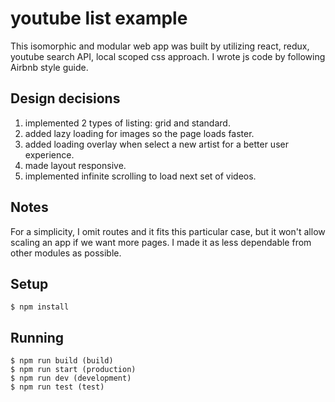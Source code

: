 # youtube list example

This isomorphic and modular web app was built by utilizing react, redux, youtube search API, local scoped css approach. I wrote js code by following Airbnb style guide.

## Design decisions

1. implemented 2 types of listing: grid and standard.
2. added lazy loading for images so the page loads faster.
3. added loading overlay when select a new artist for a better user experience.
4. made layout responsive.
5. implemented infinite scrolling to load next set of videos.

## Notes

For a simplicity, I omit routes and it fits this particular case, but it won't allow scaling an app if we want more pages.
I made it as less dependable from other modules as possible.

## Setup

```
$ npm install

```

## Running

```
$ npm run build (build)
$ npm run start (production)
$ npm run dev (development)
$ npm run test (test)

```





